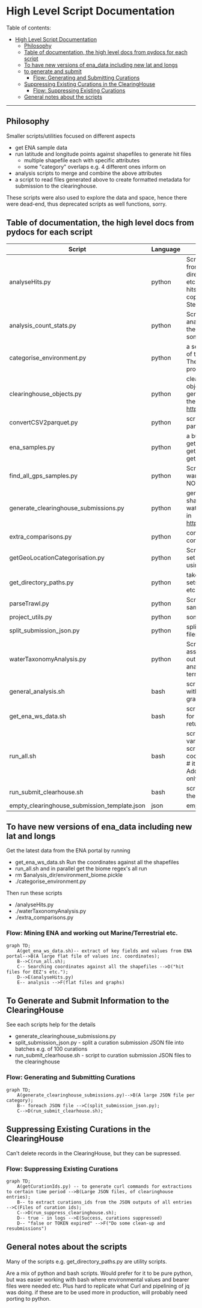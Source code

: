 # High Level Script Documentation

Table of contents:
<!-- TOC -->
* [High Level Script Documentation](#high-level-script-documentation)
  * [Philosophy](#philosophy)
  * [Table of documentation, the high level docs from pydocs for each script](#table-of-documentation-the-high-level-docs-from-pydocs-for-each-script-)
  * [To have new versions of ena_data including new lat and longs](#to-have-new-versions-of-ena_data-including-new-lat-and-longs)
  * [to generate and submit](#to-generate-and-submit-)
    * [Flow: Generating and Submitting Curations](#flow-generating-and-submitting-curations)
  * [Suppressing Existing Curations in the ClearingHouse](#suppressing-existing-curations-in-the-clearinghouse)
    * [Flow: Suppressing Existing Curations](#flow-suppressing-existing-curations)
  * [General notes about the scripts](#general-notes-about-the-scripts)
<!-- TOC -->

***

## Philosophy
Smaller scripts/utilities focused on different aspects 
* get ENA sample data
* run latitude and longitude points against shapefiles to generate hit files
  * multiple shapefile each with specific attributes
  * some "category" overlaps e.g. 4 different ones inform on 
* analysis scripts to merge and combine the above attributes
*  a script to read files generated above to create formatted metadata for submission to the clearinghouse.

These scripts were also used to explore the data and space, hence there were dead-end, thus deprecated scripts as well functions, sorry.

## Table of documentation, the high level docs from pydocs for each script 
| Script                                       | Language | Description                                                                                                                                                                                                                                                                                                      |
|----------------------------------------------|----------|------------------------------------------------------------------------------------------------------------------------------------------------------------------------------------------------------------------------------------------------------------------------------------------------------------------|
| analyseHits.py                               | python   | Script to merge, analyse and plot the hits from getGeoLocationCategorisation.py directories for the hits, samples, analysis, plot etc. are set in "def get_directory_paths" The hits and plot files are additionally manually copied to a google drive shared with Stephane and Josie.                           |
| analysis_count_stats.py                      | python   | Script of analysis_count_stats.py is to analysis the combined output count file from the waterTaxonomyAnalysis.py It is doing some basic stats and comparisons.                                                                                                                                                  |
| categorise_environment.py                    | python   | a set of functions to do high level mappings of the rather variable environment_biome.         The main one to use is:     - process_environment_biome(df)                                                                                                                                                       |
| clearinghouse_objects.py                     | python   | clearinghouse_objects.py  are curation objects used by generate_clearinghouse_submissions.py see the PDF details in https://www.ebi.ac.uk/ena/clearinghouse/api/                                                                                                                                                 |
| convertCSV2parquet.py                        | python   | script to convert tab separated files to parquet format                                                                                                                                                                                                                                                          |
| ena_samples.py                               | python   | a bunch of ena_sample related methods  - get_all_ena_detailed_sample_info  - get_ena_species_count  - get_ena_species_info                                                                                                                                                                                       |
| find_all_gps_samples.py                      | python   | Script to do quick search of ena data warehouse for all samples with GEO locations NOT USED                                                                                                                                                                                                                      |
| generate_clearinghouse_submissions.py        | python   | generating submission JSON from merge of shape hit files and also from waterTaxonomyAnalysis.p       see the PDF details in https://www.ebi.ac.uk/ena/clearinghouse/api/                                                                                                                                         |
| extra_comparisons.py                         | python   | comparisons(venn) and other plots of the combined_designation                                                                                                                                                                                                                                                    |
| getGeoLocationCategorisation.py              | python   | Script to get the e.g. EEZ classification for a set of longitude and latitude coordinates  is using GDAL via geopandas                                                                                                                                                                                           |
| get_directory_paths.py                       | python   | takes a base directory, checks this exists              also sets the directory paths for analysis and plots etc. and checks that these all exist                                                                                                                                                                |
| parseTrawl.py                                | python   | Script to extra long and lat coordinates from sample xml     this has start and end coords                                                                                                                                                                                                                       |
| project_utils.py                             | python   | some utilities needed in several projects                                                                                                                                                                                                                                                                        |
| split_submission_json.py                     | python   | split large Clearinghouse submission JSON files with records into smaller chunks                                                                                                                                                                                                                                 |
| waterTaxonomyAnalysis.py                     | python   | Script to take the taxonomy environment assignments    and combine them with the output from analyseHits.py    to allow one to get analysis of what is marine or terrestrial/freshwater from different methods                                                                                                   |
| general_analysis.sh                          | bash     | script to get answers to questions best done with bash e.g. latitude and longitude granularity, as panda converts numbers                                                                                                                                                                                        |
| get_ena_ws_data.sh                           | bash     | script to run ENA web services to get the data for much of the analysis #The data is returned as TSV files in the "sample_dir"                                                                                                                                                                                   |
| run_all.sh                                   | bash     | script to run the lat lon coordinates against various shapefiles, using geopandas - the script automatically re-projects if different coordinate reference systems(CRS) are used. # it returns a file one row per coordinate. Additionally annotation from the shapefile is only added if a hit else nowt (NaN). |
| run_submit_clearhouse.sh                     | bash     | script to submit curation submissions jsons to the clearinghouse                                                                                                                                                                                                                                                 |
| empty_clearinghouse_submission_template.json | json     | empty_clearinghouse_submission_template                                                                                                                                                                                                                                                                          |


## To have new versions of ena_data including new lat and longs
Get the latest data from the ENA portal by running  
* get_ena_ws_data.sh 
Run the coordinates against all the shapefiles
* run_all.sh 
and in parallel get the biome regex's all run
* rm $analysis_dir/environment_biome.pickle
* ./categorise_environment.py  

Then run these scripts
* /analyseHits.py
* ./waterTaxonomyAnalysis.py
* ./extra_comparisons.py 


### Flow: Mining ENA and working out Marine/Terrestrial etc.
```mermaid
graph TD;
    A(get_ena_ws_data.sh)-- extract of key fields and values from ENA portal-->B(A large flat file of values inc. coordinates);
    B-->C(run_all.sh);
    C-- Searching coordinates against all the shapefiles -->D("hit files for EEZ's etc.");
    D-->E(analyseHits.py)
    E-- analysis -->F(flat files and graphs)
```

## To Generate and Submit Information to the ClearingHouse
See each scripts help for the details 
* generate_clearinghouse_submissions.py
* split_submission_json.py - split a curation submission JSON file into batches e.g. of 100 curations 
* run_submit_clearhouse.sh - script to curation submission JSON files to the clearinghouse

### Flow: Generating and Submitting Curations
```mermaid
graph TD;
    A(generate_clearinghouse_submissions.py)-->B(A large JSON file per category);
    B-- foreach JSON file -->C(split_submission_json.py);
    C-->D(run_submit_clearhouse.sh);
```

## Suppressing Existing Curations in the ClearingHouse
Can't delete records in the ClearingHouse, but they can be supressed.

### Flow: Suppressing Existing Curations
```mermaid
graph TD;
    A(getCurationIds.py) -- to generate curl commands for extractions to certain time period -->B(Large JSON files, of clearinghouse entries);
    B-- to extract curations_ids from the JSON outputs of all entries -->C(Files of curation ids);
    C-->D(run_suppress_clearinghouse.sh);
    D-- true - in logs -->E(Success, curations suppressed)
    D-- "false or TOKEN expired" -->F("Do some clean-up and resubmissions")
```
## General notes about the scripts
Many of the scripts e.g. get_directory_paths.py are utility scripts.

Are a mix of python and bash scripts.  Would prefer for it to be pure python, but was easier working with bash where environmental values and bearer files were needed etc. Plus hard to replicate what Curl and pipelining of jq was doing.
if these are to be used more in production, will probably need porting to python.